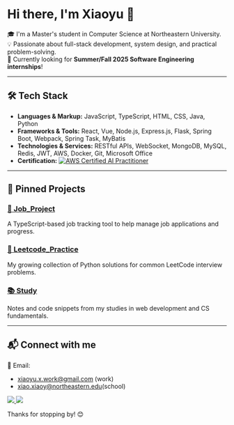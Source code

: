 # Hi there, I'm Xiaoyu 👋

🎓 I'm a Master's student in Computer Science at Northeastern University.  
💡 Passionate about full-stack development, system design, and practical problem-solving.  
🚀 Currently looking for **Summer/Fall 2025 Software Engineering internships**!

---

## 🛠 Tech Stack

- **Languages & Markup:** JavaScript, TypeScript, HTML, CSS, Java, Python
- **Frameworks & Tools:** React, Vue, Node.js, Express.js, Flask, Spring Boot, Webpack, Spring Task, MyBatis
- **Technologies & Services:** RESTful APIs, WebSocket, MongoDB, MySQL, Redis, JWT, AWS, Docker, Git, Microsoft Office
- **Certification:** [![AWS Certified AI Practitioner](https://img.shields.io/badge/AWS-Certified_AI_Practitioner-FF9900?logo=amazon-aws&logoColor=white)](https://www.credly.com/badges/10de0a65-f63a-4cb8-8166-702052412ce8/public_url)


---

## 📌 Pinned Projects

### [💼 Job_Project](https://github.com/x-xiaoyu/Job_Project)
A TypeScript-based job tracking tool to help manage job applications and progress.

### [🧠 Leetcode_Practice](https://github.com/x-xiaoyu/Leetcode_Practice)
My growing collection of Python solutions for common LeetCode interview problems.

### [📚 Study](https://github.com/x-xiaoyu/Study)
Notes and code snippets from my studies in web development and CS fundamentals.

---

## 📬 Connect with me

📧 Email:
- xiaoyu.x.work@gmail.com (work)
- xiao.xiaoy@northeastern.edu(school)

<a href="https://www.linkedin.com/in/xiaoyu-x-300210295" target="_blank">
  <img src="https://img.shields.io/badge/LinkedIn-blue?style=for-the-badge&logo=linkedin&logoColor=white" />
</a>
<a href="https://www.instagram.com/xiao_39n116e/" target="_blank">
  <img src="https://img.shields.io/badge/Instagram-E4405F?style=for-the-badge&logo=instagram&logoColor=white" />
</a>

Thanks for stopping by! 😊  
